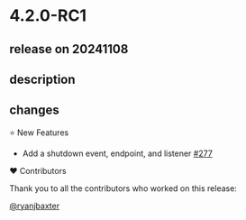 # 4.2.0-RC1

## release on 20241108
## description
## changes
⭐ New Features

* Add a shutdown event, endpoint, and listener <a href="https://github.com/spring-cloud/spring-cloud-bus/pull/277" data-hovercard-type="pull_request" data-hovercard-url="/spring-cloud/spring-cloud-bus/pull/277/hovercard">#277</a>

❤️ Contributors

Thank you to all the contributors who worked on this release:

<a class="user-mention notranslate" data-hovercard-type="user" data-hovercard-url="/users/ryanjbaxter/hovercard" data-octo-click="hovercard-link-click" data-octo-dimensions="link_type:self" href="https://github.com/ryanjbaxter">@ryanjbaxter</a>

